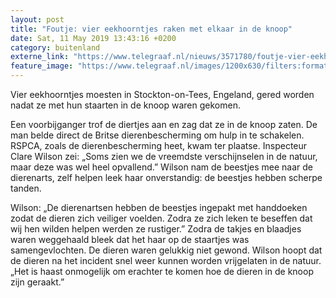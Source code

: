 ```yaml
---
layout: post
title: "Foutje: vier eekhoorntjes raken met elkaar in de knoop"
date: Sat, 11 May 2019 13:43:16 +0200
category: buitenland
externe_link: "https://www.telegraaf.nl/nieuws/3571780/foutje-vier-eekhoorntjes-raken-met-elkaar-in-de-knoop"
feature_image: "https://www.telegraaf.nl/images/1200x630/filters:format(jpeg):quality(80)/cdn-kiosk-api.telegraaf.nl/9ec70eda-73e8-11e9-a2b8-02c309bc01c1.jpg"
---
```


<p class="intro">Vier eekhoorntjes moesten in Stockton-on-Tees, Engeland, gered worden nadat ze met hun staarten in de knoop waren gekomen.</p> <p>Een voorbijganger trof de diertjes aan en zag dat ze in de knoop zaten. De man belde direct de Britse dierenbescherming om hulp in te schakelen. RSPCA, zoals de dierenbescherming heet, kwam ter plaatse. Inspecteur Clare Wilson zei: „Soms zien we de vreemdste verschijnselen in de natuur, maar deze was wel heel opvallend.” Wilson nam de beestjes mee naar de dierenarts, zelf helpen leek haar onverstandig: de beestjes hebben scherpe tanden.</p><p>Wilson: „De dierenartsen hebben de beestjes ingepakt met handdoeken zodat de dieren zich veiliger voelden. Zodra ze zich leken te beseffen dat wij hen wilden helpen werden ze rustiger.” Zodra de takjes en blaadjes waren weggehaald bleek dat het haar op de staartjes was samengevlochten. De dieren waren gelukkig niet gewond. Wilson hoopt dat de dieren na het incident snel weer kunnen worden vrijgelaten in de natuur. „Het is haast onmogelijk om erachter te komen hoe de dieren in de knoop zijn geraakt.”</p>
